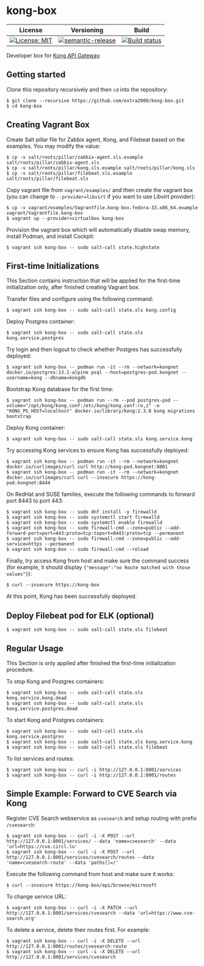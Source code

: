 # kong-box

| License | Versioning | Build |
| ------- | ---------- | ----- |
| [![License: MIT](https://img.shields.io/badge/License-MIT-yellow.svg)](https://opensource.org/licenses/MIT) | [![semantic-release](https://img.shields.io/badge/%20%20%F0%9F%93%A6%F0%9F%9A%80-semantic--release-e10079.svg)](https://github.com/semantic-release/semantic-release) | [![Build status](https://ci.appveyor.com/api/projects/status/n2s2jbymxdo7c29m/branch/master?svg=true)](https://ci.appveyor.com/project/nikAizuddin/kong-box/branch/master) |

Developer box for [Kong API Gateway](https://github.com/Kong/kong).


## Getting started

Clone this repository recursively and then `cd` into the repository:
```
$ git clone --recursive https://github.com/extra2000/kong-box.git
$ cd kong-box
```


## Creating Vagrant Box

Create Salt pillar file for Zabbix agent, Kong, and Filebeat based on the examples. You may modify the value:
```
$ cp -v salt/roots/pillar/zabbix-agent.sls.example salt/roots/pillar/zabbix-agent.sls
$ cp -v salt/roots/pillar/kong.sls.example salt/roots/pillar/kong.sls
$ cp -v salt/roots/pillar/filebeat.sls.example salt/roots/pillar/filebeat.sls
```

Copy vagrant file from `vagrant/examples/` and then create the vagrant box (you can change to `--provider=libvirt` if you want to use Libvirt provider):
```
$ cp -v vagrant/examples/Vagrantfile.kong-box.fedora-33.x86_64.example vagrant/Vagrantfile.kong-box
$ vagrant up --provider=virtualbox kong-box
```

Provision the vagrant box which will automatically disable swap memory, install Podman, and install Cockpit:
```
$ vagrant ssh kong-box -- sudo salt-call state.highstate
```


## First-time Initializations

This Section contains instruction that will be applied for the first-time initialization only, after finished creating Vagrant box.

Transfer files and configure using the following command:
```
$ vagrant ssh kong-box -- sudo salt-call state.sls kong.config
```

Deploy Postgres container:
```
$ vagrant ssh kong-box -- sudo salt-call state.sls kong.service.postgres
```

Try login and then logout to check whether Postgres has successfully deployed:
```
$ vagrant ssh kong-box -- podman run -it --rm --network=kongnet docker.io/postgres:13.1-alpine psql --host=postgres-pod.kongnet --username=kong --dbname=kongdb
```

Bootstrap Kong database for the first time:
```
$ vagrant ssh kong-box -- podman run --rm --pod postgres-pod --volume="/opt/kong/kong.conf:/etc/kong/kong.conf:ro,z" -e "KONG_PG_HOST=localhost" docker.io/library/kong:2.3.0 kong migrations bootstrap
```

Deploy Kong container:
```
$ vagrant ssh kong-box -- sudo salt-call state.sls kong.service.kong
```

Try accessing Kong services to ensure Kong has successfully deployed:
```
$ vagrant ssh kong-box -- podman run -it --rm --network=kongnet docker.io/curlimages/curl curl http://kong-pod.kongnet:8001
$ vagrant ssh kong-box -- podman run -it --rm --network=kongnet docker.io/curlimages/curl curl --insecure https://kong-pod.kongnet:8444
```

On RedHat and SUSE families, execute the following commands to forward port 8443 to port 443:
```
$ vagrant ssh kong-box -- sudo dnf install -y firewalld
$ vagrant ssh kong-box -- sudo systemctl start firewalld
$ vagrant ssh kong-box -- sudo systemctl enable firewalld
$ vagrant ssh kong-box -- sudo firewall-cmd --zone=public --add-forward-port=port=443:proto=tcp:toport=8443:proto=tcp --permanent
$ vagrant ssh kong-box -- sudo firewall-cmd --zone=public --add-service=https --permanent
$ vagrant ssh kong-box -- sudo firewall-cmd --reload
```

Finally, try access Kong from host and make sure the command success (for example, it should display `{"message":"no Route matched with those values"}`):
```
$ curl --insecure https://kong-box
```

At this point, Kong has been successfully deployed.


## Deploy Filebeat pod for ELK (optional)

```
$ vagrant ssh kong-box -- sudo salt-call state.sls filebeat
```


## Regular Usage

This Section is only applied after finished the first-time initialization procedure.

To stop Kong and Postgres containers:
```
$ vagrant ssh kong-box -- sudo salt-call state.sls kong.service.kong.dead
$ vagrant ssh kong-box -- sudo salt-call state.sls kong.service.postgres.dead
```

To start Kong and Postgres containers:
```
$ vagrant ssh kong-box -- sudo salt-call state.sls kong.service.postgres
$ vagrant ssh kong-box -- sudo salt-call state.sls kong.service.kong
$ vagrant ssh kong-box -- sudo salt-call state.sls filebeat
```

To list services and routes:
```
$ vagrant ssh kong-box -- curl -i http://127.0.0.1:8001/services
$ vagrant ssh kong-box -- curl -i http://127.0.0.1:8001/routes
```


## Simple Example: Forward to CVE Search via Kong

Register CVE Search webservice as `cvesearch` and setup routing with prefix `/cvesearch`:
```
$ vagrant ssh kong-box -- curl -i -X POST --url http://127.0.0.1:8001/services/ --data 'name=cvesearch' --data 'url=https://cve.circl.lu'
$ vagrant ssh kong-box -- curl -i -X POST --url http://127.0.0.1:8001/services/cvesearch/routes --data 'name=cvesearch-route' --data 'paths[]=/'
```

Execute the following command from host and make sure it works:
```
$ curl --insecure https://kong-box/api/browse/microsoft
```

To change service URL:
```
$ vagrant ssh kong-box -- curl -i -X PATCH --url http://127.0.0.1:8001/services/cvesearch --data 'url=https://www.cve-search.org'
```

To delete a service, delete their routes first. For example:
```
$ vagrant ssh kong-box -- curl -i -X DELETE --url http://127.0.0.1:8001/routes/cvesearch-route
$ vagrant ssh kong-box -- curl -i -X DELETE --url http://127.0.0.1:8001/services/cvesearch
```
